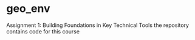 # geo_env
Assignment 1: Building Foundations in Key Technical Tools
the repository contains code for this course 

